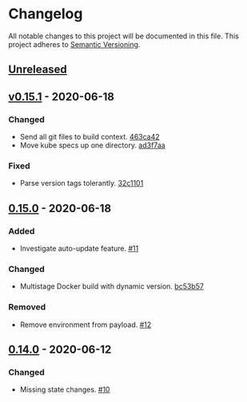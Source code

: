 # Changelog

All notable changes to this project will be documented in this file. This
project adheres to [Semantic Versioning](http://semver.org/).

## [Unreleased](https://github.com/atomist/k8svent/compare/v0.15.1...HEAD)

## [v0.15.1](https://github.com/atomist/k8svent/compare/v0.15.0...v0.15.1) - 2020-06-18

### Changed

-   Send all git files to build context.
    [463ca42](https://github.com/atomist/k8svent/commit/463ca42d3014a0cceadbd4561b8878aa4925818b)
-   Move kube specs up one directory.
    [ad3f7aa](https://github.com/atomist/k8svent/commit/ad3f7aa49e3620edb1f8e946c2e4f36aa8bd93d9)

### Fixed

-   Parse version tags tolerantly.
    [32c1101](https://github.com/atomist/k8svent/commit/32c11015c603ef90378914f82811ee1489c19991)

## [0.15.0](https://github.com/atomist/k8svent/compare/0.14.0...v0.15.0) - 2020-06-18

### Added

-   Investigate auto-update feature.
    [#11](https://github.com/atomist/k8svent/issues/11)

### Changed

-   Multistage Docker build with dynamic version.
    [bc53b57](https://github.com/atomist/k8svent/commit/bc53b5764f287a0edc5d3166a2d63926efcb7c49)

### Removed

-   Remove environment from payload.
    [#12](https://github.com/atomist/k8svent/issues/12)

## [0.14.0](https://github.com/atomist/k8svent/compare/0.13.1...0.14.0) - 2020-06-12

### Changed

-   Missing state changes. [#10](https://github.com/atomist/k8svent/issues/10)
